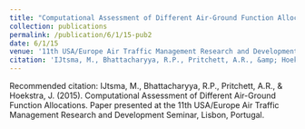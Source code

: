 ```yaml
---
title: "Computational Assessment of Different Air-Ground Function Allocations"
collection: publications
permalink: /publication/6/1/15-pub2
date: 6/1/15
venue: '11th USA/Europe Air Traffic Management Research and Development Seminar'
citation: 'IJtsma, M., Bhattacharyya, R.P., Pritchett, A.R., &amp; Hoekstra, J. (2015). Computational Assessment of Different Air-Ground Function Allocations. Paper presented at the 11th USA/Europe Air Traffic Management Research and Development Seminar, Lisbon, Portugal.'
---
```

Recommended citation: IJtsma, M., Bhattacharyya, R.P., Pritchett, A.R., & Hoekstra, J. (2015). Computational Assessment of Different Air-Ground Function Allocations. Paper presented at the 11th USA/Europe Air Traffic Management Research and Development Seminar, Lisbon, Portugal.